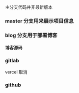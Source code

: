 主分支代码并非最新版本

### master 分支用来展示项目信息

### blog 分支用于部署博客





#### 博客源码




### gitlab

vercel  取消

### github